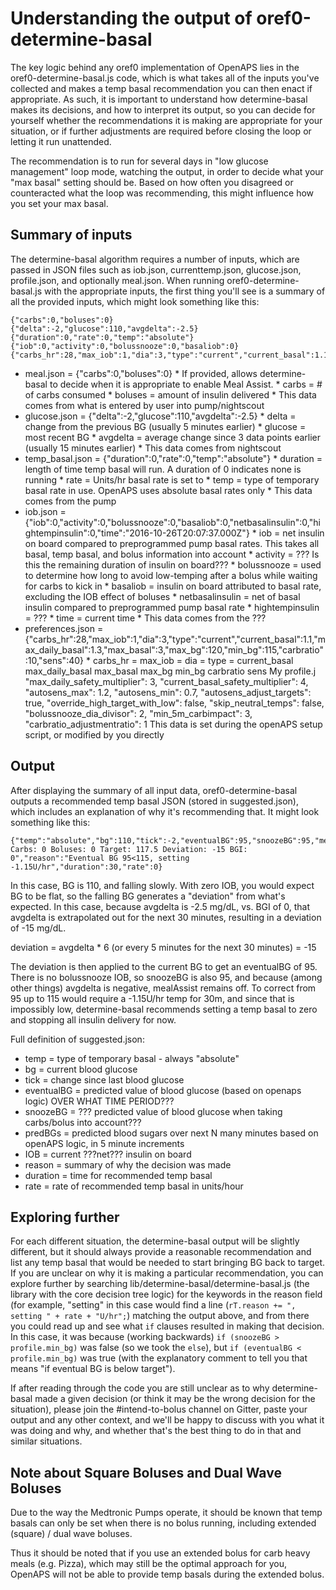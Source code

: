 # Understanding the output of oref0-determine-basal

The key logic behind any oref0 implementation of OpenAPS lies in the oref0-determine-basal.js code, which is what takes all of the inputs you've collected and makes a temp basal recommendation you can then enact if appropriate.  As such, it is important to understand how determine-basal makes its decisions, and how to interpret its output, so you can decide for yourself whether the recommendations it is making are appropriate for your situation, or if further adjustments are required before closing the loop or letting it run unattended.

The recommendation is to run for several days in "low glucose management" loop mode, watching the output, in order to decide what your "max basal" setting should be. Based on how often you disagreed or counteracted what the loop was recommending, this might influence how you set your max basal.

## Summary of inputs

The determine-basal algorithm requires a number of inputs, which are passed in JSON files such as iob.json, currenttemp.json, glucose.json, profile.json, and optionally meal.json.  When running oref0-determine-basal.js with the appropriate inputs, the first thing you'll see is a summary of all the provided inputs, which might look something like this:

```
{"carbs":0,"boluses":0}
{"delta":-2,"glucose":110,"avgdelta":-2.5}
{"duration":0,"rate":0,"temp":"absolute"}
{"iob":0,"activity":0,"bolussnooze":0,"basaliob":0}
{"carbs_hr":28,"max_iob":1,"dia":3,"type":"current","current_basal":1.1,"max_daily_basal":1.3,"max_basal":3,"max_bg":120,"min_bg":115,"carbratio":10,"sens":40}
```

* meal.json = {"carbs":0,"boluses":0} 
      * If provided, allows determine-basal to decide when it is appropriate to enable Meal Assist.
      * carbs = # of carbs consumed 
      * boluses = amount of insulin delivered 
      * This data comes from what is entered by user into pump/nightscout
* glucose.json = {"delta":-2,"glucose":110,"avgdelta":-2.5}
      * delta = change from the previous BG (usually 5 minutes earlier) 
      * glucose = most recent BG 
      * avgdelta = average change since 3 data points earlier (usually 15 minutes earlier)
      * This data comes from nightscout
* temp_basal.json = {"duration":0,"rate":0,"temp":"absolute"}
      * duration = length of time temp basal will run. A duration of 0 indicates none is running
      * rate = Units/hr basal rate is set to
      * temp = type of temporary basal rate in use. OpenAPS uses absolute basal rates only
      * This data comes from the pump
* iob.json = {"iob":0,"activity":0,"bolussnooze":0,"basaliob":0,"netbasalinsulin":0,"hightempinsulin":0,"time":"2016-10-26T20:07:37.000Z"}
      * iob = net insulin on board compared to preprogrammed pump basal rates. This takes all basal, temp basal, and bolus information into account
      * activity = ??? Is this the remaining duration of insulin on board???
      * bolussnooze = used to determine how long to avoid low-temping after a bolus while waiting for carbs to kick in
      * basaliob = insulin on board attributed to basal rate, excluding the IOB effect of boluses
      * netbasalinsulin = net of basal insulin compared to preprogrammed pump basal rate
      * hightempinsulin = ???
      * time = current time
      * This data comes from the ???
* preferences.json ={"carbs_hr":28,"max_iob":1,"dia":3,"type":"current","current_basal":1.1,"max_daily_basal":1.3,"max_basal":3,"max_bg":120,"min_bg":115,"carbratio":10,"sens":40}
      * carbs_hr = 
      max_iob =
      dia =
      type =
      current_basal
      max_daily_basal
      max_basal
      max_bg
      min_bg
      carbratio
      sens
	My profile.j
  "max_daily_safety_multiplier": 3,
	"current_basal_safety_multiplier": 4,
	"autosens_max": 1.2,
	"autosens_min": 0.7,
	"autosens_adjust_targets": true,
	"override_high_target_with_low": false,
	"skip_neutral_temps": false,
	"bolussnooze_dia_divisor": 2,
	"min_5m_carbimpact": 3,
	"carbratio_adjustmentratio": 1
      This data is set during the openAPS setup script, or modified by you directly

## Output

After displaying the summary of all input data, oref0-determine-basal outputs a recommended temp basal JSON (stored in suggested.json), which includes an explanation of why it's recommending that.  It might look something like this:

```
{"temp":"absolute","bg":110,"tick":-2,"eventualBG":95,"snoozeBG":95,"mealAssist":"Off: Carbs: 0 Boluses: 0 Target: 117.5 Deviation: -15 BGI: 0","reason":"Eventual BG 95<115, setting -1.15U/hr","duration":30,"rate":0}
```

In this case, BG is 110, and falling slowly.  With zero IOB, you would expect BG to be flat, so the falling BG generates a "deviation" from what's expected.  In this case, because avgdelta is -2.5 mg/dL, vs. BGI of 0, that avgdelta is extrapolated out for the next 30 minutes, resulting in a deviation of -15 mg/dL.

deviation = avgdelta * 6 (or every 5 minutes for the next 30 minutes) = -15

The deviation is then applied to the current BG to get an eventualBG of 95.  There is no bolussnooze IOB, so snoozeBG is also 95, and because (among other things) avgdelta is negative, mealAssist remains off.  To correct from 95 up to 115 would require a -1.15U/hr temp for 30m, and since that is impossibly low, determine-basal recommends setting a temp basal to zero and stopping all insulin delivery for now.

Full definition of suggested.json:
* temp = type of temporary basal - always "absolute"
* bg = current blood glucose
* tick = change since last blood glucose
* eventualBG = predicted value of blood glucose (based on openaps logic) OVER WHAT TIME PERIOD???
* snoozeBG = ??? predicted value of blood glucose when taking carbs/bolus into account???
* predBGs = predicted blood sugars over next N many minutes based on openAPS logic, in 5 minute increments
* IOB = current ???net??? insulin on board
* reason = summary of why the decision was made
* duration = time for recommended temp basal
* rate = rate of recommended temp basal in units/hour


## Exploring further

For each different situation, the determine-basal output will be slightly different, but it should always provide a reasonable recommendation and list any temp basal that would be needed to start bringing BG back to target.  If you are unclear on why it is making a particular recommendation, you can explore further by searching lib/determine-basal/determine-basal.js (the library with the core decision tree logic) for the keywords in the reason field (for example, "setting" in this case would find a line (`rT.reason += ", setting " + rate + "U/hr";`) matching the output above, and from there you could read up and see what `if` clauses resulted in making that decision.  In this case, it was because (working backwards) `if (snoozeBG > profile.min_bg)` was false (so we took the `else`), but `if (eventualBG < profile.min_bg)` was true (with the explanatory comment to tell you that means "if eventual BG is below target").

If after reading through the code you are still unclear as to why determine-basal made a given decision (or think it may be the wrong decision for the situation), please join the #intend-to-bolus channel on Gitter, paste your output and any other context, and we'll be happy to discuss with you what it was doing and why, and whether that's the best thing to do in that and similar situations.

## Note about Square Boluses and Dual Wave Boluses

Due to the way the Medtronic Pumps operate, it should be known that temp basals can only be set when there is no bolus running, including extended (square) / dual wave boluses.  

Thus it should be noted that if you use an extended bolus for carb heavy meals (e.g. Pizza), which may still be the optimal approach for you, OpenAPS will not be able to provide temp basals during the extended bolus. 
